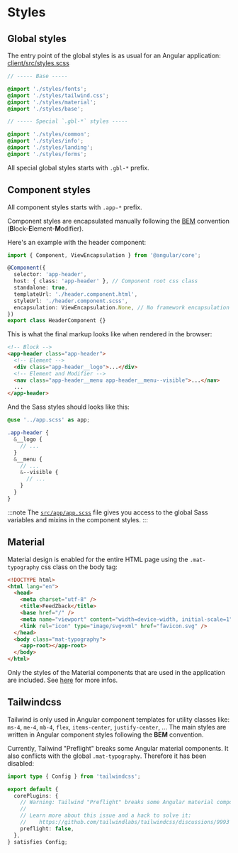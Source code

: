 # Styles

## Global styles

The entry point of the global styles is as usual for an Angular application: [client/src/styles.scss](https://github.com/Zenika/feedzback/tree/main/client/src/styles.scss)

```scss
// ----- Base -----

@import './styles/fonts';
@import './styles/tailwind.css';
@import './styles/material';
@import './styles/base';

// ----- Special `.gbl-*` styles -----

@import './styles/common';
@import './styles/info';
@import './styles/landing';
@import './styles/forms';
```

All special global styles starts with `.gbl-*` prefix.

## Component styles

All component styles starts with `.app-*` prefix.

Component styles are encapsulated manually following the [BEM](https://getbem.com/introduction/) convention (**B**lock-**E**lement-**M**odifier).

Here's an example with the header component:

```ts title="client/src/app/header/header.component.ts"
import { Component, ViewEncapsulation } from '@angular/core';

@Component({
  selector: 'app-header',
  host: { class: 'app-header' }, // Component root css class
  standalone: true,
  templateUrl: './header.component.html',
  styleUrl: './header.component.scss',
  encapsulation: ViewEncapsulation.None, // No framework encapsulation
})
export class HeaderComponent {}
```

This is what the final markup looks like when rendered in the browser:

```html
<!-- Block -->
<app-header class="app-header">
  <!-- Element -->
  <div class="app-header__logo">...</div>
  <!-- Element and Modifier -->
  <nav class="app-header__menu app-header__menu--visible">...</nav>
  ...
</app-header>
```

And the Sass styles should looks like this:

```scss title="client/src/app/header/header.component.scss"
@use '../app.scss' as app;

.app-header {
  &__logo {
    // ...
  }
  &__menu {
    // ...
    &--visible {
      // ...
    }
  }
}
```

:::note
The [`src/app/app.scss`](https://github.com/Zenika/feedzback/blob/main/client/src/app/app.scss) file gives you access to the global Sass variables and mixins in the component styles.
:::

## Material

Material design is enabled for the entire HTML page using the `.mat-typography` css class on the body tag:

```html title="client/src/index.html"
<!DOCTYPE html>
<html lang="en">
  <head>
    <meta charset="utf-8" />
    <title>FeedZback</title>
    <base href="/" />
    <meta name="viewport" content="width=device-width, initial-scale=1" />
    <link rel="icon" type="image/svg+xml" href="favicon.svg" />
  </head>
  <body class="mat-typography">
    <app-root></app-root>
  </body>
</html>
```

Only the styles of the Material components that are used in the application are included.
See [here](https://github.com/Zenika/feedzback/tree/main/client/src/styles/material/index.scss) for more infos.

## Tailwindcss

Tailwind is only used in Angular component templates for utility classes like: `ms-4`, `me-4`, `mb-4`, `flex`, `items-center`, `justify-center`, ...
The main styles are written in Angular component styles following the **BEM** convention.

Currently, Tailwind "Preflight" breaks some Angular material components.
It also conflicts with the global `.mat-typography`.
Therefore it has been disabled:

```ts title="client/tailwind.config.ts"
import type { Config } from 'tailwindcss';

export default {
  corePlugins: {
    // Warning: Tailwind "Preflight" breaks some Angular material components
    //
    // Learn more about this issue and a hack to solve it:
    //    https://github.com/tailwindlabs/tailwindcss/discussions/9993
    preflight: false,
  },
} satisfies Config;
```
